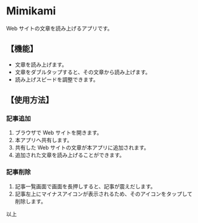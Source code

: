 # Mimikami

Web サイトの文章を読み上げるアプリです。

## 【機能】

- 文章を読み上げます。
- 文章をダブルタップすると、その文章から読み上げます。
- 読み上げスピードを調整できます。

## 【使用方法】

### 記事追加

1.  ブラウザで Web サイトを開きます。
2.  本アプリへ共有します。
3.  共有した Web サイトの文章が本アプリに追加されます。
4.  追加された文章を読み上げることができます。

### 記事削除

1. 記事一覧画面で画面を長押しすると、記事が震えだします。
2. 記事左上にマイナスアイコンが表示されるため、そのアイコンをタップして削除します。

以上
